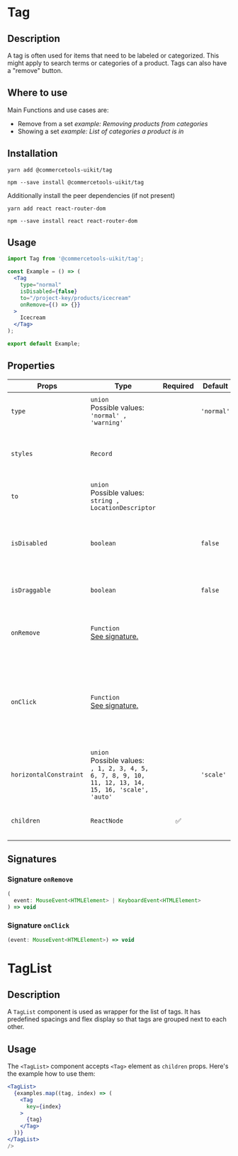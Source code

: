 <!-- THIS IS AN AUTOGENERATED FILE. DO NOT EDIT THIS FILE DIRECTLY. -->
<!-- This file is created by the `yarn generate-readme` script. -->

# Tag

## Description

A tag is often used for items that need to be labeled or categorized. This might apply to search terms or categories of a product. Tags can also have a "remove" button.

## Where to use

Main Functions and use cases are:

- Remove from a set _example: Removing products from categories_
- Showing a set _example: List of categories a product is in_

## Installation

```
yarn add @commercetools-uikit/tag
```

```
npm --save install @commercetools-uikit/tag
```

Additionally install the peer dependencies (if not present)

```
yarn add react react-router-dom
```

```
npm --save install react react-router-dom
```

## Usage

```jsx
import Tag from '@commercetools-uikit/tag';

const Example = () => (
  <Tag
    type="normal"
    isDisabled={false}
    to="/project-key/products/icecream"
    onRemove={() => {}}
  >
    Icecream
  </Tag>
);

export default Example;
```

## Properties

| Props                  | Type                                                                                                        | Required | Default    | Description                                                                           |
| ---------------------- | ----------------------------------------------------------------------------------------------------------- | :------: | ---------- | ------------------------------------------------------------------------------------- |
| `type`                 | `union`<br/>Possible values:<br/>`'normal' , 'warning'`                                                     |          | `'normal'` | Indicates color scheme of the tag.                                                    |
| `styles`               | `Record`                                                                                                    |          |            | Styles object that is spread into the tag body.                                       |
| `to`                   | `union`<br/>Possible values:<br/>`string , LocationDescriptor`                                              |          |            | Link of the tag when not disabled                                                     |
| `isDisabled`           | `boolean`                                                                                                   |          | `false`    | Disable the tag element along with the option to remove it.                           |
| `isDraggable`          | `boolean`                                                                                                   |          | `false`    | Adds the draggable icon on the left side.                                             |
| `onRemove`             | `Function`<br/>[See signature.](#signature-onRemove)                                                        |          |            | Called when remove button is clicked.                                                 |
| `onClick`              | `Function`<br/>[See signature.](#signature-onClick)                                                         |          |            | Called when tag element is clicked. This is not called when remove button is clicked. |
| `horizontalConstraint` | `union`<br/>Possible values:<br/>`, 1, 2, 3, 4, 5, 6, 7, 8, 9, 10, 11, 12, 13, 14, 15, 16, 'scale', 'auto'` |          | `'scale'`  | Horizontal size limit of the input field.                                             |
| `children`             | `ReactNode`                                                                                                 |    ✅    |            | Content rendered within the tag                                                       |

## Signatures

### Signature `onRemove`

```ts
(
  event: MouseEvent<HTMLElement> | KeyboardEvent<HTMLElement>
) => void
```

### Signature `onClick`

```ts
(event: MouseEvent<HTMLElement>) => void
```

# TagList

## Description

A `TagList` component is used as wrapper for the list of tags. It has predefined spacings and flex display so that tags are grouped next to each other.

## Usage

The `<TagList>` component accepts `<Tag>` element as `children` props.
Here's the example how to use them:

```jsx
<TagList>
  {examples.map((tag, index) => (
    <Tag
      key={index}
    >
      {tag}
    </Tag>
  ))}
</TagList>
/>
```
